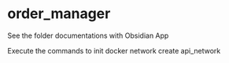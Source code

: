 # order_manager

See the folder documentations with Obsidian App

Execute the commands to init 
docker network create api_network
